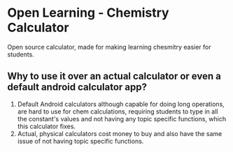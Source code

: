# Open Learning - Chemistry Calculator

Open source calculator, made for making learning chesmitry easier for students.

## Why to use it over an actual calculator or even a default android calculator app?
1. Default Android calculators although capable for doing long operations, are hard to use for chem calculations, requiring students to type in all the constant's values and not having any topic specific functions, which this calculator fixes.
2. Actual, physical calculators cost money to buy and also have the same issue of not having topic specific functions.
